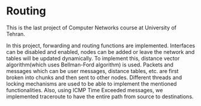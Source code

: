 # Routing
This is the last project of Computer Networks course at University of Tehran.

In this project, forwarding and routing functions are implemented.
Interfaces can be disabled and enabled, nodes can be added or leave the network and tables will be updated dynamically.
To implement this, distance vector algorithm(which uses Bellman-Ford algorithm) is used.
Packets and messages which can be user messages, distance tables, etc. are first broken into chunks and then sent to other nodes.
Different threads and locking mechanisms are used to be able to implement the mentioned functionalities.
Also, using ICMP Time Exceeded messages, we implemented traceroute to have the entire path from source to destinations.
